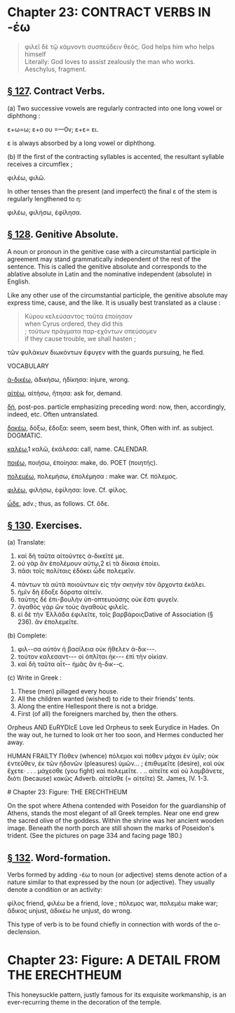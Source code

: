 # Chapter 23: CONTRACT VERBS IN -έω 
>  φιλεῖ δὲ τῷ κάμνοντι συσπεύδειν θεός. <quote xml:lang="eng">God helps him who helps himself<br/> <quote xml:lang="eng">Literally: God loves to assist zealously the man
who works. <bibl>Aeschylus, fragment.</bibl>




## [§ 127](#para127). Contract Verbs.


(a) Two successive vowels are
regularly contracted into one long vowel or diphthong :

ε+ω=ω;
ε+ο ου =—0v;
ε+ε= ει.

ε is always absorbed by a long vowel or diphthong.

(b) If the first of the contracting syllables is accented,
the resultant syllable receives a circumflex ;

φιλέω, φιλῶ.

In other tenses than the present (and imperfect) the
final ε of the stem is regularly lengthened to η:

φιλέω, φιλήσω, ἐφίλησα.



<pb n="72"/>


## [§ 128](#para128). Genitive Absolute.


A noun or pronoun in the
genitive case with a circumstantial participle in agreement may stand grammatically independent of the rest of
the sentence. This is called the genitive absolute and corresponds to the ablative absolute in Latin and the nominative independent (absolute) in English.



Like any other use of the circumstantial participle, the
genitive absolute may express time, cause, and the like.
It is usually best translated as a clause :

>  Κύρου κελεύσαντος ταῦτα ἐποίησαν<br/> <quote xml:lang="eng">when Cyrus ordered, they did
this  
;
>  τούτων πράγματα παρ-εχόντων σπεύσομεν<br/> <quote xml:lang="eng">if they cause trouble, we
shall hasten  <bibl></bibl>
;

τῶν φυλάκων διωκόντων ἔφυγεν with the guards pursuing, he fled.

<div type="textpart" subtype="para" n="129">


VOCABULARY

[ἀ-δικέω](https://github.com/gregorycrane/CrosbySchaeffer2.0/tree/main/chaps/vocpassages/ἀ-δικέω.md), ἀδικήσω, ἠδίκησα: injure, wrong.

[αἰτέω](https://github.com/gregorycrane/CrosbySchaeffer2.0/tree/main/chaps/vocpassages/αἰτέω.md), αἰτήσω, ἤτησα: ask for, demand.

[δή](https://github.com/gregorycrane/CrosbySchaeffer2.0/tree/main/chaps/vocpassages/δή.md), post-pos. particle emphasizing preceding word: now, then, accordingly, indeed, etc. Often untranslated.

[δοκέω](https://github.com/gregorycrane/CrosbySchaeffer2.0/tree/main/chaps/vocpassages/δοκέω.md), δόξω, ἔδοξα: seem, seem best, think, Often with inf. as subject. DOGMATIC.


[καλέω](https://github.com/gregorycrane/CrosbySchaeffer2.0/tree/main/chaps/vocpassages/καλέω.md),1 καλῶ, ἐκάλεσα: call, name. CALENDAR.

[ποιέω](https://github.com/gregorycrane/CrosbySchaeffer2.0/tree/main/chaps/vocpassages/ποιέω.md), ποιήσω, ἐποίησα: make, do. POET (ποιητής).

[πολεμέω](https://github.com/gregorycrane/CrosbySchaeffer2.0/tree/main/chaps/vocpassages/πολεμέω.md), πολεμήσω, ἐπολέμησα : make war. Cf. πόλεμος.

[φιλέω](https://github.com/gregorycrane/CrosbySchaeffer2.0/tree/main/chaps/vocpassages/φιλέω.md), φιλήσω, ἐφίλησα: love. Cf. φίλος.

[ὧδε](https://github.com/gregorycrane/CrosbySchaeffer2.0/tree/main/chaps/vocpassages/ὧδε.md), adv.; thus, as follows. Cf. ὅδε.

## [§ 130](#para130). Exercises.




(a) Translate:

1. καὶ δὴ ταῦτα αἰτοῦντες ἀ-δικεῖτέ με.
2. οὐ γὰρ ἂν ἐπολέμουν αὐτῳ,2 εἰ τὰ δίκαια ἐποίει.
3. πᾶσι τοῖς πολίταις ἐδόκει ὧδε πολεμεῖν.

<pb n="73"/>

4. πάντων τὰ αὐτὰ ποιούντων εἰς τὴν σκηνὴν τὸν ἄρχοντα ἐκάλει.
5. ἡμῖν δὴ ἔδοξε δόρατα αἰτεῖν.
6. ταύτης δὲ ἐπι-βουλὴν ὑπ-οπτευούσης οὐκ ἔστι φυγεῖν.
7. ἀγαθὸς γὰρ ὢν τοὺς ἀγαθοὺς φιλεῖς.
8. εἰ δὲ τὴν Ἑλλάδα ἐφιλεῖτε, τοῖς βαρβάροις<note>Dative of Association (§ 236).</note>  ἂν ἐπολεμεῖτε.


(b) Complete:

1. φιλ--σα αὐτὸν ἡ βασίλεια οὐκ ἤθελεν ἀ-δικ---.
2. τούτον καλεσαντ--- οἱ ὁπλῖται ἠκ--- ἐπὶ τὴν οἰκίαν.
3. καὶ δὴ ταῦτα αἶτ-- ἡμᾶς ἂν ἠ-δικ--ς.

(c) Write in Greek :
1. These (men) pillaged every house.
2. All the children wanted (wished) to ride to their friends’ tents.
3. Along the entire Hellespont there is not a bridge.
4. First (of all) the foreigners marched by, then the others.

Orpheus AND EuRYDIcE
Love led Orpheus to seek Eurydice in Hades. On the way out, he turned to look ατ her too soon, and Hermes conducted her away.

<div type="textpart" subtype="para" n="131">


HUMAN FRAILTY
<quote xml:lang="grc">Πόθεν (whence) πόλεμοι καὶ πόθεν μάχαι ἐν ὑμῖν; οὐκ
ἐντεῦθεν, ἐκ τῶν ἡδονῶν (pleasures) ὑμῶν... ; ἐπιθυμεῖτε
(desire), καὶ οὐκ ἔχετε· . . . μάχεσθε (you fight) καὶ πολεμεῖτε. . .. αἰτεῖτε καὶ οὐ λαμβάνετε, διότι (because) κακῶς <note>Adverb.</note> αἰτεῖσθε (= αἰτεῖτε) <quote xml:lang="eng"> <bibl>St. James, IV. 1-3.</bibl>






<pb n="74"/>
# Chapter 23: Figure: THE ERECHTHEUM


On the spot where Athena contended with Poseidon for the guardianship
of Athens, stands the most elegant of all Greek temples. Near one end
grew the sacred olive of the goddess. Within the shrine was her ancient
wooden image. Beneath the north porch are still shown the marks of
Poseidon's trident. (See the pictures on page 334 and facing page 180.)



## [§ 132](#para132). Word-formation.


Verbs formed by adding -έω to
noun (or adjective) stems denote action of a nature similar to that expressed by the noun (or adjective). They
usually denote a condition or an activity:

φίλος friend, φιλέω be a friend, love ;
πόλεμος war, πολεμέω make war;
ἄδικος unjust, ἀδικέω he unjust, do wrong.

This type of verb is to be found chiefly in connection
with words of the ο-declension.

# Chapter 23: Figure: A DETAIL FROM THE ERECHTHEUM


This honeysuckle pattern, justly famous for its exquisite workmanship, is an
ever-recurring theme in the decoration of the temple.




<pb n="75"/>




